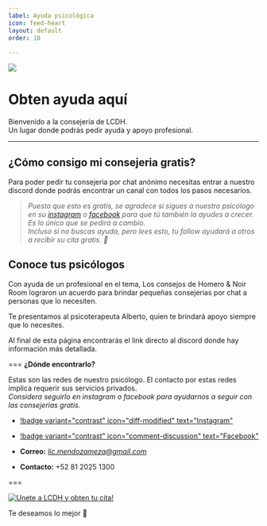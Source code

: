 ```yaml
---
label: Ayuda psicológica
icon: feed-heart
layout: default
order: 10
 
---
```

![](https://i.postimg.cc/MTTfzKVz/Psicologos-LCDH.png)
# Obten ayuda aquí

Bienvenido a la consejería de LCDH.   
Un lugar donde podrás pedir ayuda y apoyo profesional.

---

## ¿Cómo consigo mi consejeria gratis?

Para poder pedir tu consejeria por chat anónimo necesitas entrar a nuestro discord donde podrás encontrar un canal con todos los pasos necesarios.     

> *Puesto que esto es gratis, se agradece si sigues a nuestro psicólogo en su [instagram](https://www.instagram.com/alberto.garciaortiz?igsh=MWluMG01a3JhOHJmaw==) o [facebook](https://www.facebook.com/profile.php?id=100065031879637&mibextid=ZbWKwL) para que tú también la ayudes a crecer. Es lo único que se pedirá a cambio.    
> Incluso si no buscas ayuda, pero lees esto, tu follow ayudará a otros a recibir su cita gratis. 🤍*
  
## Conoce tus psicólogos

Con ayuda de un profesional en el tema, Los consejos de Homero & Noir Room lograron un acuerdo para brindar pequeñas consejerias por chat a personas que lo necesiten.

Te presentamos al psicoterapeuta Alberto, quien te brindará apoyo siempre que lo necesites. 

Al final de esta página encontrarás el link directo al discord donde hay información más detallada.

=== **¿Dónde encontrarlo?**

Estas son las redes de nuestro psicólogo. El contacto por estas redes implica requerir sus servicios privados.    
*Considera seguirlo en instagram o facebook para ayudarnos a seguir con las consejerias gratis.*

- [!badge variant="contrast" icon="diff-modified" text="Instagram"](https://www.instagram.com/alberto.garciaortiz?igsh=MWluMG01a3JhOHJmaw==)

- [!badge variant="contrast" icon="comment-discussion" text="Facebook"](https://www.facebook.com/profile.php?id=100065031879637&mibextid=ZbWKwL)

- **Correo:** *lic.mendozameza@gmail.com*

- **Contacto:** +52 81 2025 1300

===

[![Unete a LCDH y obten tu cita!](https://discordapp.com/api/guilds/1086740948744159334/embed.png?style=banner2)](https://discord.gg/RaJEJPQYPb)

Te deseamos lo mejor 🤍
